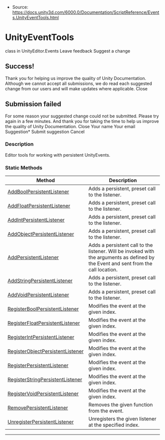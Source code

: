 * Source: https://docs.unity3d.com/6000.0/Documentation/ScriptReference/Events.UnityEventTools.html

# UnityEventTools
class in UnityEditor.Events
Leave feedback
Suggest a change
## Success!
Thank you for helping us improve the quality of Unity Documentation. Although we cannot accept all submissions, we do read each suggested change from our users and will make updates where applicable.
Close
## Submission failed
For some reason your suggested change could not be submitted. Please <a>try again</a> in a few minutes. And thank you for taking the time to help us improve the quality of Unity Documentation.
Close
Your name Your email Suggestion* Submit suggestion
Cancel
### Description
Editor tools for working with persistent UnityEvents.
### Static Methods
Method | Description  
---|---  
[AddBoolPersistentListener](https://docs.unity3d.com/6000.0/Documentation/ScriptReference/Events.UnityEventTools.AddBoolPersistentListener.html) | Adds a persistent, preset call to the listener.  
[AddFloatPersistentListener](https://docs.unity3d.com/6000.0/Documentation/ScriptReference/Events.UnityEventTools.AddFloatPersistentListener.html) | Adds a persistent, preset call to the listener.  
[AddIntPersistentListener](https://docs.unity3d.com/6000.0/Documentation/ScriptReference/Events.UnityEventTools.AddIntPersistentListener.html) | Adds a persistent, preset call to the listener.  
[AddObjectPersistentListener](https://docs.unity3d.com/6000.0/Documentation/ScriptReference/Events.UnityEventTools.AddObjectPersistentListener.html) | Adds a persistent, preset call to the listener.  
[AddPersistentListener](https://docs.unity3d.com/6000.0/Documentation/ScriptReference/Events.UnityEventTools.AddPersistentListener.html) | Adds a persistent call to the listener. Will be invoked with the arguments as defined by the Event and sent from the call location.  
[AddStringPersistentListener](https://docs.unity3d.com/6000.0/Documentation/ScriptReference/Events.UnityEventTools.AddStringPersistentListener.html) | Adds a persistent, preset call to the listener.  
[AddVoidPersistentListener](https://docs.unity3d.com/6000.0/Documentation/ScriptReference/Events.UnityEventTools.AddVoidPersistentListener.html) | Adds a persistent, preset call to the listener.  
[RegisterBoolPersistentListener](https://docs.unity3d.com/6000.0/Documentation/ScriptReference/Events.UnityEventTools.RegisterBoolPersistentListener.html) | Modifies the event at the given index.  
[RegisterFloatPersistentListener](https://docs.unity3d.com/6000.0/Documentation/ScriptReference/Events.UnityEventTools.RegisterFloatPersistentListener.html) | Modifies the event at the given index.  
[RegisterIntPersistentListener](https://docs.unity3d.com/6000.0/Documentation/ScriptReference/Events.UnityEventTools.RegisterIntPersistentListener.html) | Modifies the event at the given index.  
[RegisterObjectPersistentListener](https://docs.unity3d.com/6000.0/Documentation/ScriptReference/Events.UnityEventTools.RegisterObjectPersistentListener.html) | Modifies the event at the given index.  
[RegisterPersistentListener](https://docs.unity3d.com/6000.0/Documentation/ScriptReference/Events.UnityEventTools.RegisterPersistentListener.html) | Modifies the event at the given index.  
[RegisterStringPersistentListener](https://docs.unity3d.com/6000.0/Documentation/ScriptReference/Events.UnityEventTools.RegisterStringPersistentListener.html) | Modifies the event at the given index.  
[RegisterVoidPersistentListener](https://docs.unity3d.com/6000.0/Documentation/ScriptReference/Events.UnityEventTools.RegisterVoidPersistentListener.html) | Modifies the event at the given index.  
[RemovePersistentListener](https://docs.unity3d.com/6000.0/Documentation/ScriptReference/Events.UnityEventTools.RemovePersistentListener.html) | Removes the given function from the event.  
[UnregisterPersistentListener](https://docs.unity3d.com/6000.0/Documentation/ScriptReference/Events.UnityEventTools.UnregisterPersistentListener.html) | Unregisters the given listener at the specified index.  
* * *
